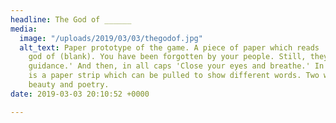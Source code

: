 ```yaml
---
headline: The God of ______
media:
  image: "/uploads/2019/03/03/thegodof.jpg"
  alt_text: Paper prototype of the game. A piece of paper which reads 'You are the
    god of (blank). You have been forgotten by your people. Still, they lond for your
    guidance.' And then, in all caps 'Close your eyes and breathe.' In the blank space
    is a paper strip which can be pulled to show different words. Two words are visible,
    beauty and poetry.
date: 2019-03-03 20:10:52 +0000

---
```

